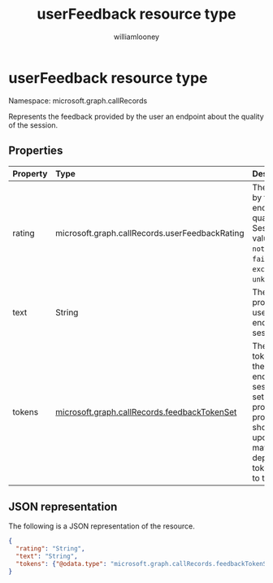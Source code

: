 ﻿---
title: "userFeedback resource type"
description: "The userFeedback type."
localization_priority: Normal
author: "williamlooney"
ms.prod: "cloud-communications"
doc_type: "resourcePageType"
---

# userFeedback resource type

Namespace: microsoft.graph.callRecords

Represents the feedback provided by the user an endpoint about the quality of the session.

## Properties

| Property | Type                                                                            | Description                                                                                                                                                                                                                                 |
| :------- | :------------------------------------------------------------------------------ | :------------------------------------------------------------------------------------------------------------------------------------------------------------------------------------------------------------------------------------------ |
| rating   | microsoft.graph.callRecords.userFeedbackRating                                  | The rating provided by the user of this endpoint about the quality of this Session. Possible values are: `notRated`, `bad`, `poor`, `fair`, `good`, `excellent`, `unknownFutureValue`.                                                      |
| text     | String                                                                          | The feedback text provided by the user of this endpoint for the session.                                                                                                                                                                    |
| tokens   | [microsoft.graph.callRecords.feedbackTokenSet](callrecords-feedbacktokenset.md) | The set of feedback tokens provided by the user of this endpoint for the session. This is a set of Boolean properties. The property names should not be relied upon since they may change depending on what tokens are offered to the user. |

## JSON representation

The following is a JSON representation of the resource.

<!-- {
  "blockType": "resource",
  "optionalProperties": [

  ],
  "@odata.type": "microsoft.graph.callRecords.userFeedback",
  "baseType": null
}-->

```json
{
  "rating": "String",
  "text": "String",
  "tokens": {"@odata.type": "microsoft.graph.callRecords.feedbackTokenSet"}
}
```

<!-- uuid: 16cd6b66-4b1a-43a1-adaf-3a886856ed98
2019-02-04 14:57:30 UTC -->

<!-- {
  "type": "#page.annotation",
  "description": "userFeedback resource",
  "keywords": "",
  "section": "documentation",
  "tocPath": ""
}-->
